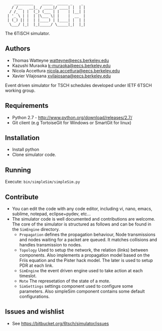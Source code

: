 ```
    _________    _____  _____ _    _    
   / /__   __|_ / ____|/ ____| |  | |   
  / /_  | |  (_) (___ | |    | |__| |
 | '_ \ | |  | |\___ \| |    |  __  |
 | (_) || |  | |____) | |____| |  | |
  \___/ |_|  |_|_____/ \_____|_|  |_|

```

The 6TiSCH simulator.

Authors
-------

* Thomas Watteyne <watteyne@eecs.berkeley.edu>
* Kazushi Muraoka <k-muraoka@eecs.berkeley.edu>
* Nicola Accettura <nicola.accettura@eecs.berkeley.edu>
* Xavier Vilajosana <xvilajosana@eecs.berkeley.edu>

Event driven simulator for TSCH schedules developed under IETF 6TSCH working group.

Requirements
------------

* Python 2.7 - http://www.python.org/download/releases/2.7/
* Git client (e.g TortoiseGit for Windows or SmartGit for linux)

Installation
------------

* Install python
* Clone simulator code.

Running
-------

Execute: `bin/simpleSim/simpleSim.py`

Contribute
----------

* You can edit the code with any code editor, including vi, nano, emacs, sublime, notepad, eclipse+pydev, etc...
* The simulator code is well documented and contributions are welcome. The core of the simulator is structured as follows and can be found in the `SimEngine` directory.
    * `Propagation` defines the propagation behaviour, Node transmissions and nodes waiting for a packet are queued. It matches collisions and handles transmission to nodes.
    * `Topology` Used to setup the network, the relation (links) between components. Also implements a propagation model based on the Friis equation and the Pister hack model. The later is used to setup PDR at each link.
    * `SimEngine` the event driven engine used to take action at each timeslot.
    * `Mote` The represetation of the state of a mote.
    * `SimSettings` settings component used to configure some parameters. Also simpleSim component contains some default configurations.

Issues and wishlist
-------------------

* See https://bitbucket.org/6tsch/simulator/issues